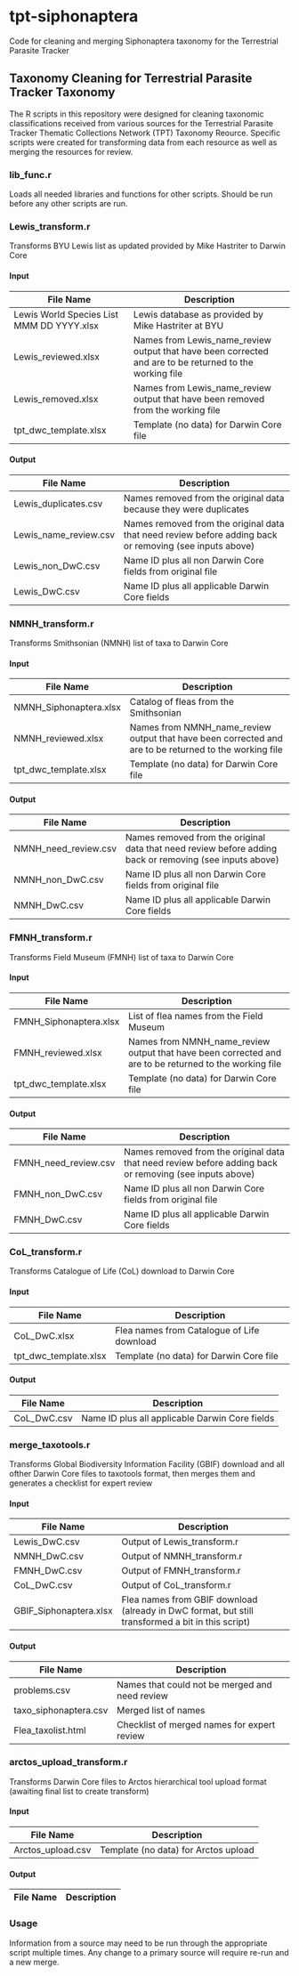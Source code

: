 # tpt-siphonaptera
Code for cleaning and merging Siphonaptera taxonomy for the Terrestrial Parasite Tracker

## Taxonomy Cleaning for Terrestrial Parasite Tracker Taxonomy

The R scripts in this repository were designed for cleaning taxonomic classifications received from various sources for the Terrestrial Parasite Tracker Thematic Collections Network (TPT) Taxonomy Reource. Specific scripts were created for transforming data from each resource as well as merging the resources for review.

### lib_func.r
Loads all needed libraries and functions for other scripts. Should be run before any other scripts are run.

### Lewis_transform.r
Transforms BYU Lewis list as updated provided by Mike Hastriter to Darwin Core

#### Input
File Name | Description 
 -- | -- 
Lewis World Species List MMM DD YYYY.xlsx | Lewis database as provided by Mike Hastriter at BYU
Lewis_reviewed.xlsx | Names from Lewis_name_review output that have been corrected and are to be returned to the working file
Lewis_removed.xlsx | Names from Lewis_name_review output that have been removed from the working file
tpt_dwc_template.xlsx | Template (no data) for Darwin Core file

#### Output
File Name | Description 
 -- | -- 
Lewis_duplicates.csv | Names removed from the original data because they were duplicates 
Lewis_name_review.csv | Names removed from the original data that need review before adding back or removing (see inputs above)
Lewis_non_DwC.csv | Name ID plus all non Darwin Core fields from original file
Lewis_DwC.csv | Name ID plus all applicable Darwin Core fields

### NMNH_transform.r
Transforms Smithsonian (NMNH) list of taxa to Darwin Core

#### Input
File Name | Description 
 -- | -- 
NMNH_Siphonaptera.xlsx | Catalog of fleas from the Smithsonian
NMNH_reviewed.xlsx | Names from NMNH_name_review output that have been corrected and are to be returned to the working file
tpt_dwc_template.xlsx | Template (no data) for Darwin Core file

#### Output
File Name | Description 
 -- | -- 
NMNH_need_review.csv | Names removed from the original data that need review before adding back or removing (see inputs above)
NMNH_non_DwC.csv | Name ID plus all non Darwin Core fields from original file
NMNH_DwC.csv | Name ID plus all applicable Darwin Core fields

### FMNH_transform.r
Transforms Field Museum (FMNH) list of taxa to Darwin Core

#### Input
File Name | Description 
 -- | -- 
FMNH_Siphonaptera.xlsx | List of flea names from the Field Museum
FMNH_reviewed.xlsx | Names from NMNH_name_review output that have been corrected and are to be returned to the working file
tpt_dwc_template.xlsx | Template (no data) for Darwin Core file

#### Output
File Name | Description 
 -- | -- 
FMNH_need_review.csv | Names removed from the original data that need review before adding back or removing (see inputs above)
FMNH_non_DwC.csv | Name ID plus all non Darwin Core fields from original file
FMNH_DwC.csv | Name ID plus all applicable Darwin Core fields

### CoL_transform.r
Transforms Catalogue of Life (CoL) download to Darwin Core

#### Input
File Name | Description 
 -- | -- 
CoL_DwC.xlsx | Flea names from Catalogue of Life download
tpt_dwc_template.xlsx | Template (no data) for Darwin Core file

#### Output
File Name | Description 
 -- | -- 
CoL_DwC.csv | Name ID plus all applicable Darwin Core fields

### merge_taxotools.r
Transforms Global Biodiversity Information Facility (GBIF) download and all ofther Darwin Core files to taxotools format, then merges them and generates a checklist for expert review

#### Input
File Name | Description 
 -- | -- 
Lewis_DwC.csv | Output of Lewis_transform.r
NMNH_DwC.csv | Output of NMNH_transform.r
FMNH_DwC.csv | Output of FMNH_transform.r
CoL_DwC.csv | Output of CoL_transform.r
GBIF_Siphonaptera.xlsx | Flea names from GBIF download (already in DwC format, but still transformed a bit in this script)

#### Output
File Name | Description 
 -- | -- 
problems.csv | Names that could not be merged and need review
taxo_siphonaptera.csv | Merged list of names
Flea_taxolist.html | Checklist of merged names for expert review

### arctos_upload_transform.r
Transforms Darwin Core files to Arctos hierarchical tool upload format (awaiting final list to create transform)

#### Input
File Name | Description 
 -- | -- 
Arctos_upload.csv | Template (no data) for Arctos upload

#### Output
File Name | Description 
 -- | -- 

### Usage
Information from a source may need to be run through the appropriate script multiple times. Any change to a primary source will require re-run and a new merge.
